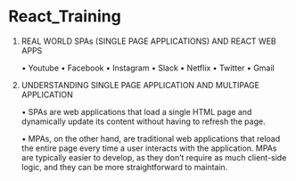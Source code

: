 # React_Training

1. REAL WORLD SPAs (SINGLE PAGE APPLICATIONS) AND REACT WEB APPS

    • Youtube
    • Facebook
    • Instagram
    • Slack
    • Netflix
    • Twitter
    • Gmail

2. UNDERSTANDING SINGLE PAGE APPLICATION AND MULTIPAGE APPLICATION

    • SPAs are web applications that load a single HTML page and dynamically update its content without having to refresh the page. 

    • MPAs, on the other hand, are traditional web applications that reload the entire page every time a user interacts with the application. MPAs are typically easier to develop, as they don’t require as much client-side logic, and they can be more straightforward to maintain.
